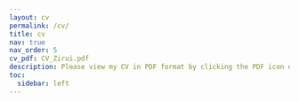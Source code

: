 ```yaml
---
layout: cv
permalink: /cv/
title: cv
nav: true
nav_order: 5
cv_pdf: CV_Zirui.pdf
description: Please view my CV in PDF format by clicking the PDF icon on the right
toc:
  sidebar: left
---
```

